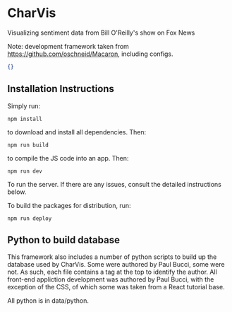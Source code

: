 # CharVis
Visualizing sentiment data from Bill O'Reilly's show on Fox News

Note: development framework taken from https://github.com/oschneid/Macaron, including configs.

```json
{}
```

## Installation Instructions

Simply run:

`npm install`

to download and install all dependencies. Then:

`npm run build`

to compile the JS code into an app. Then:

`npm run dev`

To run the server. If there are any issues, consult the detailed instructions below.

To build the packages for distribution, run:

`npm run deploy`

## Python to build database

This framework also includes a number of python scripts to build up the database used by CharVis. Some were authored by Paul Bucci, some were not. As such, each file contains a tag at the top to identify the author. All front-end appliction development was authored by Paul Bucci, with the exception of the CSS, of which some was taken from a React tutorial base.

All python is in data/python.
